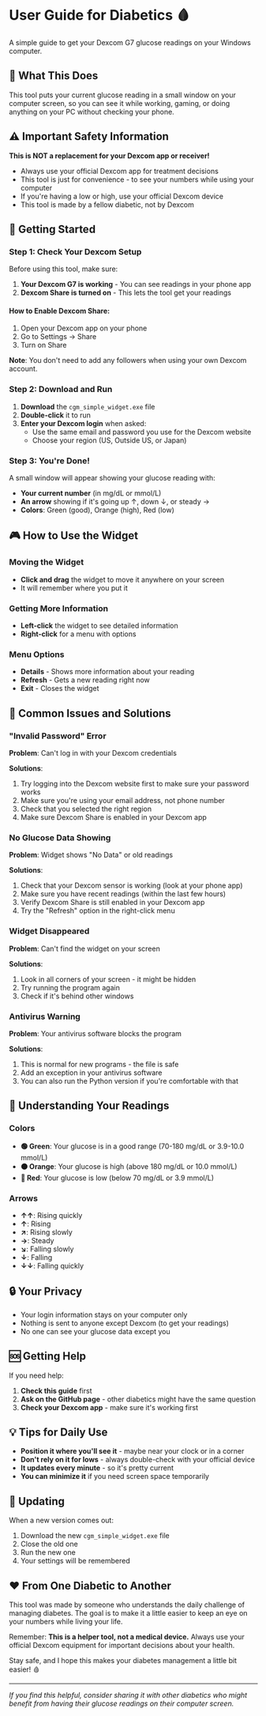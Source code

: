  # User Guide for Diabetics 🩸

A simple guide to get your Dexcom G7 glucose readings on your Windows computer.

## 🎯 What This Does

This tool puts your current glucose reading in a small window on your computer screen, so you can see it while working, gaming, or doing anything on your PC without checking your phone.

## ⚠️ Important Safety Information

**This is NOT a replacement for your Dexcom app or receiver!**

- Always use your official Dexcom app for treatment decisions
- This tool is just for convenience - to see your numbers while using your computer
- If you're having a low or high, use your official Dexcom device
- This tool is made by a fellow diabetic, not by Dexcom

## 🚀 Getting Started

### Step 1: Check Your Dexcom Setup

Before using this tool, make sure:

1. **Your Dexcom G7 is working** - You can see readings in your phone app
2. **Dexcom Share is turned on** - This lets the tool get your readings

#### How to Enable Dexcom Share:
1. Open your Dexcom app on your phone
2. Go to Settings → Share
3. Turn on Share

**Note**: You don't need to add any followers when using your own Dexcom account.

### Step 2: Download and Run

1. **Download** the `cgm_simple_widget.exe` file
2. **Double-click** it to run
3. **Enter your Dexcom login** when asked:
   - Use the same email and password you use for the Dexcom website
   - Choose your region (US, Outside US, or Japan)

### Step 3: You're Done!

A small window will appear showing your glucose reading with:
- **Your current number** (in mg/dL or mmol/L)
- **An arrow** showing if it's going up ↑, down ↓, or steady →
- **Colors**: Green (good), Orange (high), Red (low)

## 🎮 How to Use the Widget

### Moving the Widget
- **Click and drag** the widget to move it anywhere on your screen
- It will remember where you put it

### Getting More Information
- **Left-click** the widget to see detailed information
- **Right-click** for a menu with options

### Menu Options
- **Details** - Shows more information about your reading
- **Refresh** - Gets a new reading right now
- **Exit** - Closes the widget

## 🔧 Common Issues and Solutions

### "Invalid Password" Error
**Problem**: Can't log in with your Dexcom credentials

**Solutions**:
1. Try logging into the Dexcom website first to make sure your password works
2. Make sure you're using your email address, not phone number
3. Check that you selected the right region
4. Make sure Dexcom Share is enabled in your Dexcom app

### No Glucose Data Showing
**Problem**: Widget shows "No Data" or old readings

**Solutions**:
1. Check that your Dexcom sensor is working (look at your phone app)
2. Make sure you have recent readings (within the last few hours)
3. Verify Dexcom Share is still enabled in your Dexcom app
4. Try the "Refresh" option in the right-click menu

### Widget Disappeared
**Problem**: Can't find the widget on your screen

**Solutions**:
1. Look in all corners of your screen - it might be hidden
2. Try running the program again
3. Check if it's behind other windows

### Antivirus Warning
**Problem**: Your antivirus software blocks the program

**Solutions**:
1. This is normal for new programs - the file is safe
2. Add an exception in your antivirus software
3. You can also run the Python version if you're comfortable with that

## 📱 Understanding Your Readings

### Colors
- **🟢 Green**: Your glucose is in a good range (70-180 mg/dL or 3.9-10.0 mmol/L)
- **🟠 Orange**: Your glucose is high (above 180 mg/dL or 10.0 mmol/L)
- **🔴 Red**: Your glucose is low (below 70 mg/dL or 3.9 mmol/L)

### Arrows
- **↑↑**: Rising quickly
- **↑**: Rising
- **↗**: Rising slowly
- **→**: Steady
- **↘**: Falling slowly
- **↓**: Falling
- **↓↓**: Falling quickly

## 🔒 Your Privacy

- Your login information stays on your computer only
- Nothing is sent to anyone except Dexcom (to get your readings)
- No one can see your glucose data except you

## 🆘 Getting Help

If you need help:

1. **Check this guide** first
2. **Ask on the GitHub page** - other diabetics might have the same question
3. **Check your Dexcom app** - make sure it's working first

## 💡 Tips for Daily Use

- **Position it where you'll see it** - maybe near your clock or in a corner
- **Don't rely on it for lows** - always double-check with your official device
- **It updates every minute** - so it's pretty current
- **You can minimize it** if you need screen space temporarily

## 🔄 Updating

When a new version comes out:
1. Download the new `cgm_simple_widget.exe` file
2. Close the old one
3. Run the new one
4. Your settings will be remembered

## ❤️ From One Diabetic to Another

This tool was made by someone who understands the daily challenge of managing diabetes. The goal is to make it a little easier to keep an eye on your numbers while living your life.

Remember: **This is a helper tool, not a medical device.** Always use your official Dexcom equipment for important decisions about your health.

Stay safe, and I hope this makes your diabetes management a little bit easier! 🩸

---

*If you find this helpful, consider sharing it with other diabetics who might benefit from having their glucose readings on their computer screen.*